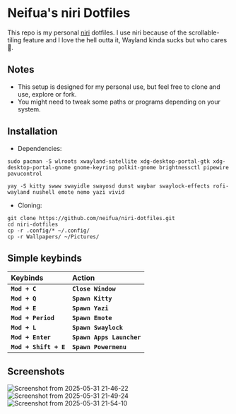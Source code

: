 # Neifua's niri Dotfiles

This repo is my personal [niri](https://github.com/YaLTeR/niri) dotfiles. I use niri because of the scrollable-tiling feature and I love the hell outta it, Wayland kinda sucks but who cares 🤷.

## Notes

- This setup is designed for my personal use, but feel free to clone and use, explore or fork.
- You might need to tweak some paths or programs depending on your system.

## Installation
- Dependencies:

```
sudo pacman -S wlroots xwayland-satellite xdg-desktop-portal-gtk xdg-desktop-portal-gnome gnome-keyring polkit-gnome brightnessctl pipewire pavucontrol
```
```
yay -S kitty swww swayidle swayosd dunst waybar swaylock-effects rofi-wayland nushell emote nemo yazi vivid
```

- Cloning:

```
git clone https://github.com/neifua/niri-dotfiles.git
cd niri-dotfiles
cp -r .config/* ~/.config/
cp -r Wallpapers/ ~/Pictures/
```

## Simple keybinds
|**Keybinds**|**Action**|
|:-|:-|
|**`Mod + C`**|**`Close Window`**|
|**`Mod + Q`**|**`Spawn Kitty`**|
|**`Mod + E`**|**`Spawn Yazi`**|
|**`Mod + Period`**|**`Spawn Emote`**|
|**`Mod + L`**|**`Spawn Swaylock`**|
|**`Mod + Enter`**|**`Spawn Apps Launcher`**|
|**`Mod + Shift + E`**|**`Spawn Powermenu`**|

## Screenshots
![Screenshot from 2025-05-31 21-46-22](https://github.com/user-attachments/assets/ead7414f-f0dc-41be-9d74-6bec00542df5)
![Screenshot from 2025-05-31 21-49-24](https://github.com/user-attachments/assets/2c32fc66-61f1-4eb1-b02f-302df17f53f8)
![Screenshot from 2025-05-31 21-54-10](https://github.com/user-attachments/assets/f5a844fa-a6b4-420d-8ed2-38701ca29778)
